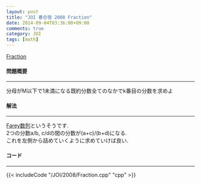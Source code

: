 ```yaml
---
layout: post
title: "JOI 春合宿 2008 Fraction"
date: 2014-09-04T03:36:00+09:00
comments: true
category: JOI
tags: [math]
---
```


[Fraction](http://joisc2008.contest.atcoder.jp/tasks/joisc2008_fraction)

#### 問題概要

****

分母がM以下で1未満になる既約分数全てのなかでk番目の分数を求めよ

#### 解法

****

[Farey数列](http://ja.wikipedia.org/wiki/%E3%83%95%E3%82%A1%E3%83%AC%E3%82%A4%E6%95%B0%E5%88%97)というそうです.  
2つの分数a/b, c/dの間の分数が(a+c)/(b+d)になる.  
これを左側から詰めていくように求めていけば良い.  


#### コード

****

{{< includeCode "/JOI/2008/Fraction.cpp" "cpp" >}}

